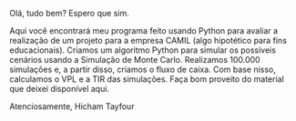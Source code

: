 Olá, tudo bem? Espero que sim.

Aqui você encontrará meu programa feito usando Python para avaliar a realização de um projeto para a empresa CAMIL (algo hipotético para fins educacionais). Criamos um algoritmo Python para simular os possíveis cenários usando a Simulação de Monte Carlo. Realizamos 100.000 simulações e, a partir disso, criamos o fluxo de caixa. Com base nisso, calculamos o VPL e a TIR das simulações. Faça bom proveito do material que deixei disponível aqui.

Atenciosamente,
Hicham Tayfour
